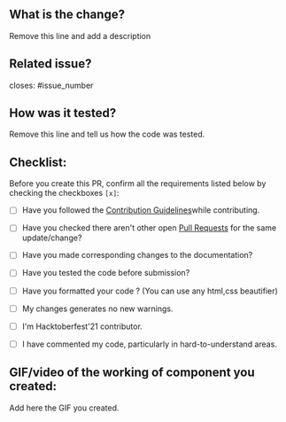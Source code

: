 ## What is the change?
Remove this line and add a description

## Related issue?
closes: #issue_number

## How was it tested?
Remove this line and tell us how the code was tested.

## Checklist:
Before you create this PR, confirm all the requirements listed below by checking the checkboxes `[x]`:

-   [ ] Have you followed the [Contribution Guidelines](https://github.com/siddhi-244/Embellish/blob/46893695e5f28da0b0f928ae614b262239351d31/CONTRIBUTING.md)while contributing.
-   [ ] Have you checked there aren't other open [Pull Requests](https://github.com/siddhi-244/Embellish/pulls) for the same update/change?
-   [ ] Have you made corresponding changes to the documentation?
-   [ ] Have you tested the code before submission?
-   [ ] Have you formatted your code ? (You can use any html,css beautifier)
-   [ ] My changes generates no new warnings.
-   [ ] I'm Hacktoberfest'21 contributor.
-   [ ] I have commented my code, particularly in hard-to-understand areas.


## GIF/video of the working of component you created:
Add here the GIF you created.
